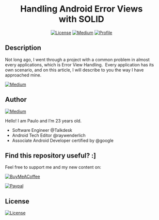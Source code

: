 <h1 align="center">Handling Android Error Views with SOLID</h1>

<p align="center">
  <a href="https://opensource.org/licenses/Apache-2.0"><img alt="License" src="https://img.shields.io/badge/License-Apache%202.0-blue.svg"/></a>
  <a href="https://pauloaapereira.medium.com/"><img alt="Medium" src="https://badges.aleen42.com/src/medium.svg"/></a>
  <a href="https://github.com/pauloaapereira"><img alt="Profile" src="https://badges.aleen42.com/src/github.svg"/></a> 
</p>

## Description
Not long ago, I went through a project with a common problem in almost every applications, which is Error View Handling. 
Every application has its own scenario, and on this article, I will describe to you the way I have approached mine.

  <a href="https://pauloaapereira.medium.com/"><img alt="Medium" src="https://badges.aleen42.com/src/medium.svg"/></a>
  
## Author

<a href="https://twitter.com/pauloppereiraa"><img alt="Medium" src="https://badges.aleen42.com/src/twitter.svg"/></a>

Hello! I am Paulo and I’m 23 years old.

- Software Engineer @Talkdesk
- Android Tech Editor @raywenderlich
- Associate Android Developer certified by @google


## Find this repository useful? :]

Feel free to support me and my new content on: 

<a href="https://www.buymeacoffee.com/ppereira"><img alt="BuyMeACoffee" src="https://badges.aleen42.com/src/buymeacoffee.svg"/></a> 

<a href="https://www.paypal.com/donate?hosted_button_id=68Q9V7ZGGAW2W"><img alt="Paypal" src="https://badges.aleen42.com/src/paypal.svg"/></a> 

## License

<a href="https://opensource.org/licenses/Apache-2.0"><img alt="License" src="https://img.shields.io/badge/License-Apache%202.0-blue.svg"/></a>
